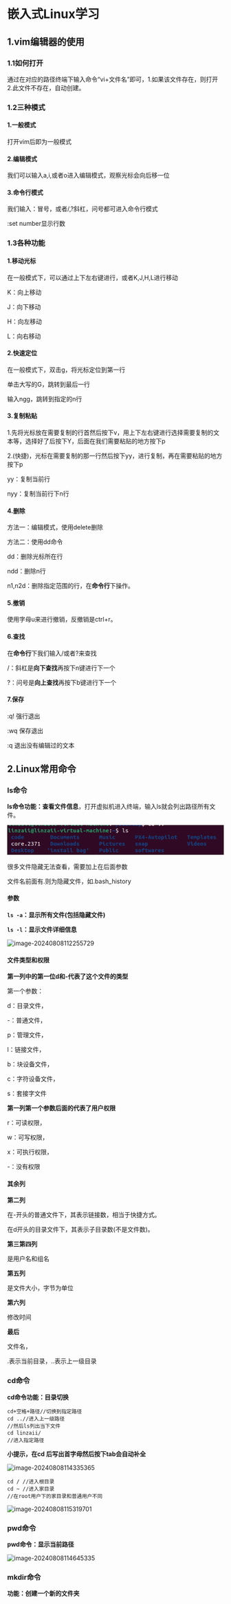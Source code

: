 # 嵌入式Linux学习

## 1.vim编辑器的使用

### 1.1如何打开

通过在对应的路径终端下输入命令“vi+文件名”即可，1.如果该文件存在，则打开 2.此文件不存在，自动创建。

### 1.2三种模式

#### 1.一般模式

打开vim后即为一般模式

#### 2.编辑模式

我们可以输入a,i,或者o进入编辑模式，观察光标会向后移一位

#### 3.命令行模式

我们输入：冒号，或者/,?斜杠，问号都可进入命令行模式

:set number显示行数

### 1.3各种功能

#### 1.移动光标

在一般模式下，可以通过上下左右键进行，或者K,J,H,L进行移动

K：向上移动

J：向下移动

H：向左移动

L：向右移动

#### 2.快速定位

在一般模式下，双击g，将光标定位到第一行

单击大写的G，跳转到最后一行

输入ngg，跳转到指定的n行

#### 3.复制粘贴

1.先将光标放在需要复制的行首然后按下v，用上下左右键进行选择需要复制的文本等，选择好了后按下Y，后面在我们需要粘贴的地方按下p

2.(快捷)，光标在需要复制的那一行然后按下yy，进行复制，再在需要粘贴的地方按下p

yy：复制当前行

nyy：复制当前行下n行

#### 4.删除

方法一：编辑模式，使用delete删除

方法二：使用dd命令

dd：删除光标所在行

ndd：删除n行

n1,n2d：删除指定范围的行，在**命令行**下操作。

#### 5.撤销

使用字母u来进行撤销，反撤销是ctrl+r。

#### 6.查找

在**命令行**下我们输入/或者?来查找

/：斜杠是**向下查找**再按下n键进行下一个

?：问号是**向上查找**再按下b键进行下一个

#### 7.保存

:q!  强行退出

:wq 保存退出

:q 退出没有编辑过的文本

## 2.Linux常用命令

### ls命令
**ls命令功能：查看文件信息**，打开虚拟机进入终端，输入ls就会列出路径所有文件。

![image](https://github.com/LinZa11/Embedded-Linux/blob/main/typora-user-images/image-20240808112056554.png)

很多文件隐藏无法查看，需要加上在后面参数

文件名前面有.则为隐藏文件，如.bash_history

#### 参数

**`ls -a`：显示所有文件(包括隐藏文件)**

**`ls -l`：显示文件详细信息**

![image-20240808112255729](C:\Users\86136\AppData\Roaming\Typora\typora-user-images\image-20240808112255729.png)

#### 文件类型和权限

**第一列中的第一位d和-代表了这个文件的类型**

第一个参数：

d：目录文件，

-：普通文件，

p：管理文件，

l：链接文件，

b：块设备文件，

c：字符设备文件，

s：套接字文件

**第一列第一个参数后面的代表了用户权限**

r：可读权限，

w：可写权限，

x：可执行权限，

-：没有权限

#### 其余列

**第二列**

在-开头的普通文件下，其表示链接数，相当于快捷方式。

在d开头的目录文件下，其表示子目录数(不是文件数)。

**第三第四列**

是用户名和组名

**第五列**

是文件大小，字节为单位

**第六列**

修改时间

**最后**

文件名，

.表示当前目录，..表示上一级目录

### cd命令

**cd命令功能：目录切换**

```shell
cd+空格+路径//切换到指定路径
cd ..//进入上一级路径
//然后ls列出当下文件
cd linzaii/
//进入指定路径
```

**小提示，在cd 后写出首字母然后按下tab会自动补全**

![image-20240808114335365](C:\Users\86136\AppData\Roaming\Typora\typora-user-images\image-20240808114335365.png)

```shell
cd / //进入根目录
cd ~ //进入家目录
//在root用户下的家目录和普通用户不同
```

![image-20240808115319701](C:\Users\86136\AppData\Roaming\Typora\typora-user-images\image-20240808115319701.png)

### pwd命令

**pwd命令：显示当前路径**

![image-20240808114645335](C:\Users\86136\AppData\Roaming\Typora\typora-user-images\image-20240808114645335.png)

### mkdir命令

**功能：创建一个新的文件夹**




